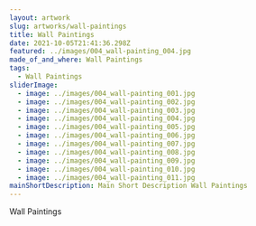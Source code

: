 ```yaml
---
layout: artwork
slug: artworks/wall-paintings
title: Wall Paintings
date: 2021-10-05T21:41:36.298Z
featured: ../images/004_wall-painting_004.jpg
made_of_and_where: Wall Paintings
tags:
  - Wall Paintings
sliderImage:
  - image: ../images/004_wall-painting_001.jpg
  - image: ../images/004_wall-painting_002.jpg
  - image: ../images/004_wall-painting_003.jpg
  - image: ../images/004_wall-painting_004.jpg
  - image: ../images/004_wall-painting_005.jpg
  - image: ../images/004_wall-painting_006.jpg
  - image: ../images/004_wall-painting_007.jpg
  - image: ../images/004_wall-painting_008.jpg
  - image: ../images/004_wall-painting_009.jpg
  - image: ../images/004_wall-painting_010.jpg
  - image: ../images/004_wall-painting_011.jpg
mainShortDescription: Main Short Description Wall Paintings
---
```

Wall Paintings